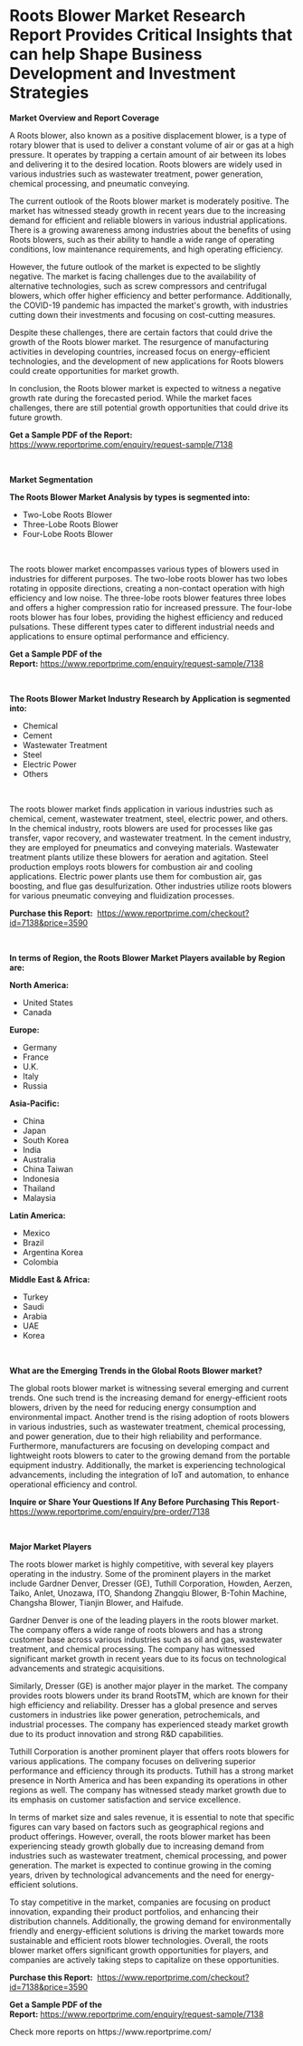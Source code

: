 <p><h1>Roots Blower Market Research Report Provides Critical Insights that can help Shape Business Development and Investment Strategies</h1></p><p><strong>Market Overview and Report Coverage</strong></p>
<p><p>A Roots blower, also known as a positive displacement blower, is a type of rotary blower that is used to deliver a constant volume of air or gas at a high pressure. It operates by trapping a certain amount of air between its lobes and delivering it to the desired location. Roots blowers are widely used in various industries such as wastewater treatment, power generation, chemical processing, and pneumatic conveying.</p><p>The current outlook of the Roots blower market is moderately positive. The market has witnessed steady growth in recent years due to the increasing demand for efficient and reliable blowers in various industrial applications. There is a growing awareness among industries about the benefits of using Roots blowers, such as their ability to handle a wide range of operating conditions, low maintenance requirements, and high operating efficiency.</p><p>However, the future outlook of the market is expected to be slightly negative. The market is facing challenges due to the availability of alternative technologies, such as screw compressors and centrifugal blowers, which offer higher efficiency and better performance. Additionally, the COVID-19 pandemic has impacted the market's growth, with industries cutting down their investments and focusing on cost-cutting measures.</p><p>Despite these challenges, there are certain factors that could drive the growth of the Roots blower market. The resurgence of manufacturing activities in developing countries, increased focus on energy-efficient technologies, and the development of new applications for Roots blowers could create opportunities for market growth.</p><p>In conclusion, the Roots blower market is expected to witness a negative growth rate during the forecasted period. While the market faces challenges, there are still potential growth opportunities that could drive its future growth.</p></p>
<p><strong>Get a Sample PDF of the Report:</strong> <a href="https://www.reportprime.com/enquiry/request-sample/7138">https://www.reportprime.com/enquiry/request-sample/7138</a></p>
<p>&nbsp;</p>
<p><strong>Market Segmentation</strong></p>
<p><strong>The Roots Blower Market Analysis by types is segmented into:</strong></p>
<p><ul><li>Two-Lobe Roots Blower</li><li>Three-Lobe Roots Blower</li><li>Four-Lobe Roots Blower</li></ul></p>
<p>&nbsp;</p>
<p><p>The roots blower market encompasses various types of blowers used in industries for different purposes. The two-lobe roots blower has two lobes rotating in opposite directions, creating a non-contact operation with high efficiency and low noise. The three-lobe roots blower features three lobes and offers a higher compression ratio for increased pressure. The four-lobe roots blower has four lobes, providing the highest efficiency and reduced pulsations. These different types cater to different industrial needs and applications to ensure optimal performance and efficiency.</p></p>
<p><strong>Get a Sample PDF of the Report:</strong>&nbsp;<a href="https://www.reportprime.com/enquiry/request-sample/7138">https://www.reportprime.com/enquiry/request-sample/7138</a></p>
<p>&nbsp;</p>
<p><strong>The Roots Blower Market Industry Research by Application is segmented into:</strong></p>
<p><ul><li>Chemical</li><li>Cement</li><li>Wastewater Treatment</li><li>Steel</li><li>Electric Power</li><li>Others</li></ul></p>
<p>&nbsp;</p>
<p><p>The roots blower market finds application in various industries such as chemical, cement, wastewater treatment, steel, electric power, and others. In the chemical industry, roots blowers are used for processes like gas transfer, vapor recovery, and wastewater treatment. In the cement industry, they are employed for pneumatics and conveying materials. Wastewater treatment plants utilize these blowers for aeration and agitation. Steel production employs roots blowers for combustion air and cooling applications. Electric power plants use them for combustion air, gas boosting, and flue gas desulfurization. Other industries utilize roots blowers for various pneumatic conveying and fluidization processes.</p></p>
<p><strong>Purchase this Report:</strong>&nbsp; <a href="https://www.reportprime.com/checkout?id=7138&price=3590">https://www.reportprime.com/checkout?id=7138&price=3590</a></p>
<p>&nbsp;</p>
<p><strong>In terms of Region, the Roots Blower Market Players available by Region are:</strong></p>
<p>
    <p> <strong> North America: </strong>
        <ul>
            <li>United States</li>
            <li>Canada</li>
        </ul>
        </p> 
    <p> <strong> Europe: </strong>
        <ul>
            <li>Germany</li>
            <li>France</li>
            <li>U.K.</li>
            <li>Italy</li>
            <li>Russia</li>
        </ul>
        </p> 
    <p> <strong> Asia-Pacific: </strong>
        <ul>
            <li>China</li>
            <li>Japan</li>
            <li>South Korea</li>
            <li>India</li>
            <li>Australia</li>
            <li>China Taiwan</li>
            <li>Indonesia</li>
            <li>Thailand</li>
            <li>Malaysia</li>
        </ul>
        </p> 
    <p> <strong> Latin America: </strong>
        <ul>
            <li>Mexico</li>
            <li>Brazil</li>
            <li>Argentina Korea</li>
            <li>Colombia</li>
        </ul>
        </p> 
    <p> <strong> Middle East & Africa: </strong>
        <ul>
            <li>Turkey</li>
            <li>Saudi</li>
            <li>Arabia</li>
            <li>UAE</li>
            <li>Korea</li>
        </ul>
    </p>
    </p>
<p>&nbsp;</p>
<p><strong>What are the Emerging Trends in the Global Roots Blower market?</strong></p>
<p><p>The global roots blower market is witnessing several emerging and current trends. One such trend is the increasing demand for energy-efficient roots blowers, driven by the need for reducing energy consumption and environmental impact. Another trend is the rising adoption of roots blowers in various industries, such as wastewater treatment, chemical processing, and power generation, due to their high reliability and performance. Furthermore, manufacturers are focusing on developing compact and lightweight roots blowers to cater to the growing demand from the portable equipment industry. Additionally, the market is experiencing technological advancements, including the integration of IoT and automation, to enhance operational efficiency and control.</p></p>
<p><strong>Inquire or Share Your Questions If Any Before Purchasing This Report</strong>- <a href="https://www.reportprime.com/enquiry/pre-order/7138">https://www.reportprime.com/enquiry/pre-order/7138</a></p>
<p>&nbsp;</p>
<p><strong>Major Market Players</strong></p>
<p><p>The roots blower market is highly competitive, with several key players operating in the industry. Some of the prominent players in the market include Gardner Denver, Dresser (GE), Tuthill Corporation, Howden, Aerzen, Taiko, Anlet, Unozawa, ITO, Shandong Zhangqiu Blower, B-Tohin Machine, Changsha Blower, Tianjin Blower, and Haifude. </p><p>Gardner Denver is one of the leading players in the roots blower market. The company offers a wide range of roots blowers and has a strong customer base across various industries such as oil and gas, wastewater treatment, and chemical processing. The company has witnessed significant market growth in recent years due to its focus on technological advancements and strategic acquisitions. </p><p>Similarly, Dresser (GE) is another major player in the market. The company provides roots blowers under its brand RootsTM, which are known for their high efficiency and reliability. Dresser has a global presence and serves customers in industries like power generation, petrochemicals, and industrial processes. The company has experienced steady market growth due to its product innovation and strong R&D capabilities.</p><p>Tuthill Corporation is another prominent player that offers roots blowers for various applications. The company focuses on delivering superior performance and efficiency through its products. Tuthill has a strong market presence in North America and has been expanding its operations in other regions as well. The company has witnessed steady market growth due to its emphasis on customer satisfaction and service excellence.</p><p>In terms of market size and sales revenue, it is essential to note that specific figures can vary based on factors such as geographical regions and product offerings. However, overall, the roots blower market has been experiencing steady growth globally due to increasing demand from industries such as wastewater treatment, chemical processing, and power generation. The market is expected to continue growing in the coming years, driven by technological advancements and the need for energy-efficient solutions.</p><p>To stay competitive in the market, companies are focusing on product innovation, expanding their product portfolios, and enhancing their distribution channels. Additionally, the growing demand for environmentally friendly and energy-efficient solutions is driving the market towards more sustainable and efficient roots blower technologies. Overall, the roots blower market offers significant growth opportunities for players, and companies are actively taking steps to capitalize on these opportunities.</p></p>
<p><strong>Purchase this Report:</strong>&nbsp;&nbsp;<a href="https://www.reportprime.com/checkout?id=7138&price=3590">https://www.reportprime.com/checkout?id=7138&price=3590</a></p>
<p></p>
<p><strong>Get a Sample PDF of the Report:</strong>&nbsp;<a href="https://www.reportprime.com/enquiry/request-sample/7138">https://www.reportprime.com/enquiry/request-sample/7138</a></p>
<p>Check more reports on https://www.reportprime.com/</p>